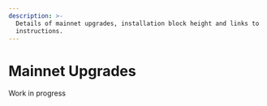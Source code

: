 ```yaml
---
description: >-
  Details of mainnet upgrades, installation block height and links to
  instructions.
---
```


# Mainnet Upgrades

Work in progress
